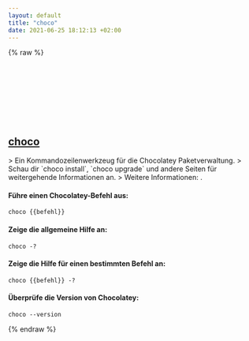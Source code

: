 ```yaml
---
layout: default
title: "choco"
date: 2021-06-25 18:12:13 +02:00
---
```

{% raw %}
<h2 id="choco">
  <a href="/de/windows/choco.html">choco</a> <a href="#choco"><svg class="icon">
    <use href="/assets/images/unicode_sprite.svg#link" />
  </svg></a>
</h2>
> Ein Kommandozeilenwerkzeug für die Chocolatey Paketverwaltung.
> Schau dir `choco install`, `choco upgrade` und andere Seiten für weitergehende Informationen an.
> Weitere Informationen: <https://chocolatey.org>.

#### Führe einen Chocolatey-Befehl aus:
```shell
choco {{befehl}}
```
#### Zeige die allgemeine Hilfe an:
```shell
choco -?
```
#### Zeige die Hilfe für einen bestimmten Befehl an:
```shell
choco {{befehl}} -?
```
#### Überprüfe die Version von Chocolatey:
```shell
choco --version
```
{% endraw %}